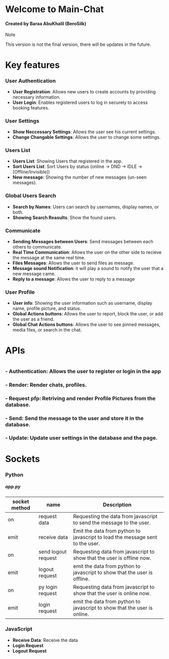 <h1>Welcome to Main-Chat</h1>
<h4>Created by Baraa AbuKhalil (BeroSilk)</h4>

>[!NOTE]
>This version is not the final version, there will be updates in the future.

<h1>Key features</h1>
<h3>User Authentication</h3>

- **User Registration**: Allows new users to create accounts by providing necessary information.
- **User Login**: Enables registered users to log in securely to access booking features.

<h3>User Settings</h3>

- **Show Neccessary Settings**: Allows the user see his current settings.
- **Change Changable Settings**: Allows the user to change some settings.

<h3>Users List</h3>

- **Users List**: Showing Users that registered in the app.
- **Sort Users List**: Sort Users by status (online -> DND -> IDLE -> [Offline/Invisible])
- **New message**: Showing the number of new messages (un-seen messages).

<h3>Global Users Search</h3>

- **Search by Names**: Users can search by usernames, display names, or both.
- **Showing Search Reasults**: Show the found users.

<h3>Communicate</h3>

- **Sending Messages between Users**: Send messages between each others to communicate.
- **Real Time Communication**: Allows the user on the other side to recieve the message at the same real time.
- **Files Messages**: Allows the user to send files as message.
- **Message sound Notification**: it will play a sound to notify the user that a new message came.
- **Reply to a message**: Allows the user to reply to a message

<h3>User Profile</h3>

- **User info**: Showing the user information such as username, display name, profile picture, and status.
- **Global Actions buttons**: Allows the user to report, block the user, or add the user as a friend.
- **Global Chat Actions buttons**: Allows the user to see pinned messages, media files, or search in the chat.

<h1>APIs<h1>

### - **Authentication**: Allows the user to register or login in the app
### - **Render**: Render chats, profiles.
### - **Request pfp**: Retriving and render Profile Pictures from the database.
### - **Send**: Send the message to the user and store it in the database.
### - **Update**: Update user settings in the database and the page.

<h1>Sockets</h1>
<h3>Python</h3>

<h5>app.py</h5>

| socket method | name | Description |
| --- | --- | --- |
| on | request data | Requesting the data from javascript to send the message to the user. |
| emit | receive data | Emit the data from python to javascript to load the message sent to the user. |
| on | send logout request | Requesting data from javascript to show that the user is offline now. | 
| emit | logout request | emit the data from python to javascript to show that the user is offline. |
| on | py login request | Requesting data from javascript to show that the user is online now. |
| emit | login request | emit the data from python to javascript to show that the user is online. |

<h3>JavaScript</h3>

- **Receive Data**: Receive the data
- **Login Request**
- **Logout Request**